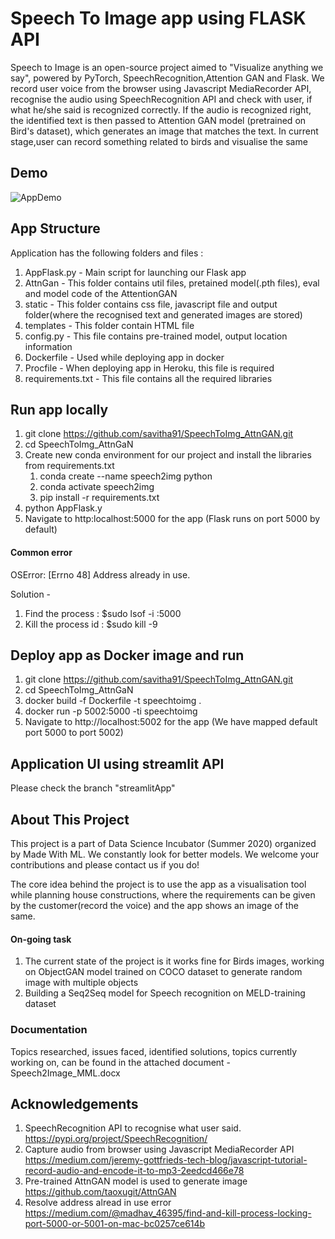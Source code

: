 # Speech To Image app using FLASK API

Speech to Image is an open-source project aimed to "Visualize anything we say", powered by PyTorch, SpeechRecognition,Attention GAN and Flask. We record user voice from the browser using Javascript MediaRecorder API, recognise the audio using SpeechRecognition API and check with user, if what he/she said is recognized correctly. If the audio is recognized right, the identified text is then passed to Attention GAN model (pretrained on Bird's dataset), which generates an image that matches the text. In current stage,user can record something related to birds and visualise the same

## Demo
![AppDemo](/Demo/captured.gif)


## App Structure
Application has the following folders and files :

1. AppFlask.py - Main script for launching our Flask app
2. AttnGan - This folder contains util files, pretained model(.pth files), eval and model code of the AttentionGAN 
2. static - This folder contains css file, javascript file and output folder(where the recognised text and generated images are stored)
3. templates - This folder contain HTML file
4. config.py - This file contains pre-trained model, output location information
5. Dockerfile - Used while deploying app in docker
6. Procfile - When deploying app in Heroku, this file is required 
7. requirements.txt - This file contains all the required libraries

## Run app locally
1. git clone https://github.com/savitha91/SpeechToImg_AttnGAN.git
2. cd SpeechToImg_AttnGaN
3. Create new conda environment for our project and install the libraries from requirements.txt
   1. conda create --name speech2img python
   2. conda activate speech2img
   3. pip install -r requirements.txt 
4. python AppFlask.y
5. Navigate to http:localhost:5000 for the app (Flask runs on port 5000 by default)

#### Common error
OSError: [Errno 48] Address already in use.

Solution -
1. Find the process :    $sudo lsof -i :5000
2. Kill the process id : $sudo kill -9 <pid>

## Deploy app as Docker image and run 
1. git clone https://github.com/savitha91/SpeechToImg_AttnGAN.git
2. cd SpeechToImg_AttnGaN
3. docker build -f Dockerfile -t speechtoimg .
4. docker run -p 5002:5000 -ti speechtoimg
5. Navigate to http://localhost:5002 for the app (We have mapped default port 5000 to port 5002)

## Application UI using streamlit API
Please check the branch "streamlitApp"

## About This Project
This project is a part of Data Science Incubator (Summer 2020) organized by Made With ML. We constantly look for better models. We welcome your contributions and please contact us if you do!

The core idea behind the project is to use the app as a visualisation tool while planning house constructions, where the requirements can be given by the customer(record the voice) and the app shows an image of the same.

#### On-going task 
1. The current state of the project is it works fine for Birds images, working on ObjectGAN model trained on COCO dataset to generate random image with multiple objects
2. Building a Seq2Seq model for Speech recognition on MELD-training dataset

### Documentation
Topics researched, issues faced, identified solutions, topics currently working on, can be found in the attached document - Speech2Image_MML.docx

## Acknowledgements
1. SpeechRecognition API to recognise what user said. 
https://pypi.org/project/SpeechRecognition/
2. Capture audio from browser using Javascript MediaRecorder API
https://medium.com/jeremy-gottfrieds-tech-blog/javascript-tutorial-record-audio-and-encode-it-to-mp3-2eedcd466e78
3. Pre-trained AttnGAN model is used to generate image 
https://github.com/taoxugit/AttnGAN
4. Resolve address alread in use error
https://medium.com/@madhav_46395/find-and-kill-process-locking-port-5000-or-5001-on-mac-bc0257ce614b




